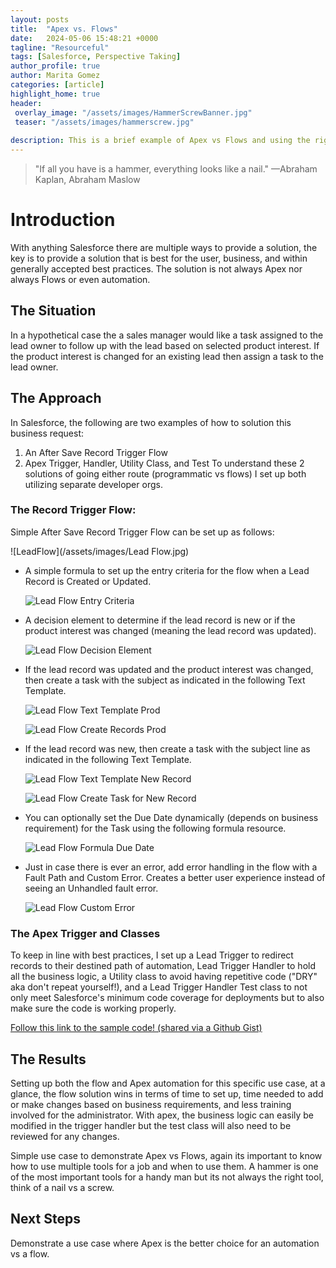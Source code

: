 ```yaml
---
layout: posts
title:  "Apex vs. Flows"
date:   2024-05-06 15:48:21 +0000
tagline: "Resourceful"
tags: [Salesforce, Perspective Taking]
author_profile: true
author: Marita Gomez
categories: [article]
highlight_home: true
header:
 overlay_image: "/assets/images/HammerScrewBanner.jpg"
 teaser: "/assets/images/hammerscrew.jpg"
 
description: This is a brief example of Apex vs Flows and using the right tool for the job.
---
```

>"If all you have is a hammer, everything looks like a nail."
—Abraham Kaplan, Abraham Maslow

# Introduction
With anything Salesforce there are multiple ways to provide a solution, the key is to provide a solution that is best for the user, business, and within generally accepted best practices. The solution is not always Apex nor always Flows or even automation.

## The Situation
In a hypothetical case the a sales manager would like a task assigned to the lead owner to follow up with the lead based on selected product interest. If the product interest is changed for an existing lead then assign a task to the lead owner. 

## The Approach
In Salesforce, the following are two examples of how to solution this business request:
1. An After Save Record Trigger Flow
2. Apex Trigger, Handler, Utility Class, and Test
To understand these 2 solutions of going either route (programmatic vs flows) I set up both utilizing separate developer orgs.

### The Record Trigger Flow:
Simple After Save Record Trigger Flow can be set up as follows:

![LeadFlow](/assets/images/Lead Flow.jpg)

* A simple formula to set up the entry criteria for the flow when a Lead Record is Created or Updated.

  ![Lead Flow Entry Criteria](/assets/images/LeadFlowEntryCriteria.jpg)

* A decision element to determine if the lead record is new or if the product interest was changed (meaning the lead record was updated).

  ![Lead Flow Decision Element](/assets/images/LeadFlowDecisionElement.jpg)

* If the lead record was updated and the product interest was changed, then create a task with the subject as indicated in the following Text Template.
  
  ![Lead Flow Text Template Prod](/assets/images/LeadFlowTextTemplateProdInterestChanged.png)

  ![Lead Flow Create Records Prod](/assets/images/LeadFlowCreateRecordsProdInterestChanged.jpg)

* If the lead record was new, then create a task with the subject line as indicated in the following Text Template.
  
  ![Lead Flow Text Template New Record](/assets/images/LeadFlowTextTemplateNewRecord.png)

  ![Lead Flow Create Task for New Record](/assets/images/LeadFlowCreateTaskforNewRecord.jpg)

* You can optionally set the Due Date dynamically (depends on business requirement) for the Task using the following formula resource.
  
  ![Lead Flow Formula Due Date](/assets/images/LeadFlowFormulaDueDate.jpg)

* Just in case there is ever an error, add error handling in the flow with a Fault Path and Custom Error. Creates a better user experience instead of seeing an Unhandled fault error.
  
  ![Lead Flow Custom Error](/assets/images/LeadFlowCustomError.jpg)


### The Apex Trigger and Classes
To keep in line with best practices, I set up a Lead Trigger to redirect records to their destined path of automation, Lead Trigger Handler to hold all the business logic, a Utility class to avoid having repetitive code ("DRY" aka don't repeat yourself!), and a Lead Trigger Handler Test class to not only meet Salesforce's minimum code coverage for deployments but to also make sure the code is working properly.

[Follow this link to the sample code! (shared via a Github Gist)](https://gist.github.com/MaritaGomez21/cc291eed974221cff01f5a2e6aaae0c3)


## The Results
Setting up both the flow and Apex automation for this specific use case, at a glance, the flow solution wins in terms of time to set up, time needed to add or make changes based on business requirements, and less training involved for the administrator. With apex, the business logic can easily be modified in the trigger handler but the test class will also need to be reviewed for any changes.

Simple use case to demonstrate Apex vs Flows, again its important to know how to use multiple tools for a job and when to use them. A hammer is one of the most important tools for a handy man but its not always the right tool, think of a nail vs a screw.

## Next Steps
Demonstrate a use case where Apex is the better choice for an automation vs a flow.